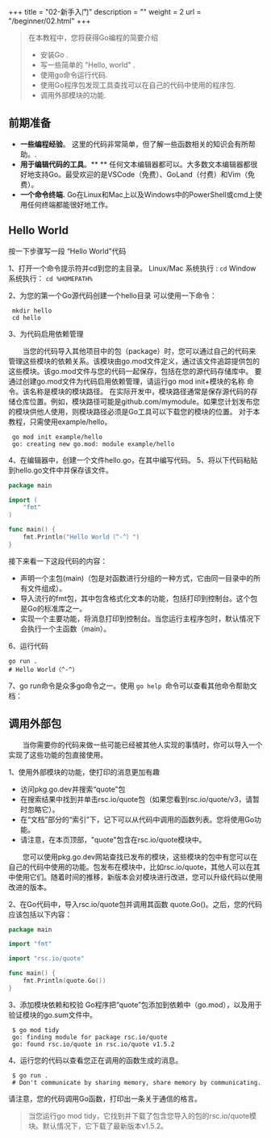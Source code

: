 +++
title = "02-新手入门"
description = ""
weight = 2
url = "/beginner/02.html"
+++

> 在本教程中，您将获得Go编程的简要介绍
> - 安装Go .
> - 写一些简单的 "Hello, world" .
> - 使用go命令运行代码.
> - 使用Go程序包发现工具查找可以在自己的代码中使用的程序包.
> - 调用外部模块的功能.


## 前期准备

- **一些编程经验**。 这里的代码非常简单，但了解一些函数相关的知识会有所帮助。.
- **用于编辑代码的工具**。** ** 任何文本编辑器都可以。大多数文本编辑器都很好地支持Go。最受欢迎的是VSCode（免费）、GoLand（付费）和Vim（免费）。
- **一个命令终端.** Go在Linux和Mac上以及Windows中的PowerShell或cmd上使用任何终端都能很好地工作。

## Hello World
按一下步骤写一段 “Hello World”代码

1、打开一个命令提示符并cd到您的主目录。
Linux/Mac 系统执行 : `cd`
Window系统执行： `cd %HOMEPATH%`

2、为您的第一个Go源代码创建一个hello目录
可以使用一下命令：

```shell
 mkdir hello
 cd hello
```

3、为代码启用依赖管理
<p style="text-indent: 2em">
当您的代码导入其他项目中的包（package）时，您可以通过自己的代码来管理这些模块的依赖关系。该模块由go.mod文件定义，通过该文件追踪提供包的这些模块。该go.mod文件与您的代码一起保存，包括在您的源代码存储库中。
要通过创建go.mod文件为代码启用依赖管理，请运行go mod init+模块的名称 命令。该名称是模块的模块路径。
在实际开发中，模块路径通常是保存源代码的存储仓库位置。例如，模块路径可能是github.com/mymodule。如果您计划发布您的模块供他人使用，则模块路径必须是Go工具可以下载您的模块的位置。
对于本教程，只需使用example/hello。</p>

```shell
 go mod init example/hello
 go: creating new go.mod: module example/hello
```

4、在编辑器中，创建一个文件hello.go，在其中编写代码。
5、将以下代码粘贴到hello.go文件中并保存该文件。
```go
package main

import (
	"fmt"
)

func main() {
	fmt.Println("Hello World（^-^）")
}
```
接下来看一下这段代码的内容：

- 声明一个主包(main)（包是对函数进行分组的一种方式，它由同一目录中的所有文件组成）。
- 导入流行的fmt包，其中包含格式化文本的功能，包括打印到控制台。这个包是Go的标准库之一。
- 实现一个主要功能，将消息打印到控制台。当您运行主程序包时，默认情况下会执行一个主函数（main）。

6、运行代码
```shell
go run .
# Hello World（^-^）
```
7、go run命令是众多go命令之一。使用 `go help `命令可以查看其他命令帮助文档：
## 调用外部包
<p style="text-indent: 2em">
当你需要你的代码来做一些可能已经被其他人实现的事情时，你可以导入一个实现了这些功能的包直接使用。</p>
1、使用外部模块的功能，使打印的消息更加有趣

- 访问pkg.go.dev并搜索“quote”包
- 在搜索结果中找到并单击rsc.io/quote包（如果您看到rsc.io/quote/v3，请暂时忽略它）。
- 在“文档”部分的“索引”下，记下可以从代码中调用的函数列表。您将使用Go功能。
- 请注意，在本页顶部，"quote"包含在rsc.io/quote模块中。
<p style="text-indent: 2em">
 您可以使用pkg.go.dev网站查找已发布的模块，这些模块的包中有您可以在自己的代码中使用的功能。包发布在模块中，比如rsc.io/quote，其他人可以在其中使用它们。随着时间的推移，新版本会对模块进行改进，您可以升级代码以使用改进的版本。
</p>
2、在Go代码中，导入rsc.io/quote包并调用其函数 quote.Go()。之后，您的代码应该包括以下内容：

```go
package main

import "fmt"

import "rsc.io/quote"

func main() {
    fmt.Println(quote.Go())
}
```
3、添加模块依赖和校验
Go程序把“quote”包添加到依赖中（go.mod），以及用于验证模块的go.sum文件中。
```shell
 $ go mod tidy
 go: finding module for package rsc.io/quote
 go: found rsc.io/quote in rsc.io/quote v1.5.2
```

4、运行您的代码以查看您正在调用的函数生成的消息。
```shell
 $ go run .
 # Don't communicate by sharing memory, share memory by communicating.
```
请注意，您的代码调用Go函数，打印出一条关于通信的格言。
> 当您运行go mod tidy，它找到并下载了包含您导入的包的rsc.io/quote模块。默认情况下，它下载了最新版本v1.5.2。

